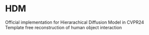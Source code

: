 # HDM
Official implementation for Hierarachical Diffusion Model in CVPR24 Template free reconstruction of human object interaction
